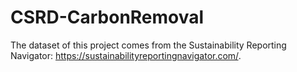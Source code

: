 # CSRD-CarbonRemoval

The dataset of this project comes from the Sustainability Reporting Navigator: https://sustainabilityreportingnavigator.com/.
